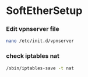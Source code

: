 # SoftEtherSetup

###  Edit vpnserver file

```sh
nano /etc/init.d/vpnserver
```

### check iptables nat 

```sh
/sbin/iptables-save -t nat
```




